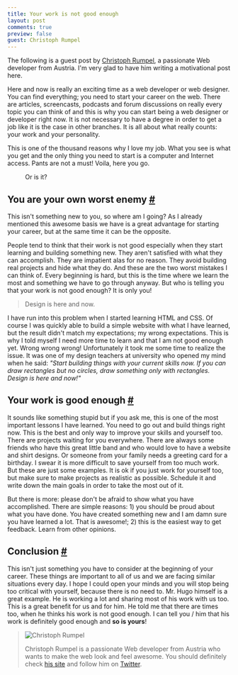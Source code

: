 ```yaml
---
title: Your work is not good enough
layout: post
comments: true
preview: false
guest: Christoph Rumpel
---
```

<section>
<p class='explanation'>The following is a guest post by <a href="http://christoph-rumpel.com/">Christoph Rumpel</a>, a passionate Web developer from Austria. I'm very glad to have him writing a motivational post here.</p>
<p>Here and now is really an exciting time as a web developer or web designer. You can find everything; you need to start your career on the web. There are articles, screencasts, podcasts and forum discussions on really every topic you can think of and this is why you can start being a web designer or developer right now. It is not necessary to have a degree in order to get a job like it is the case in other branches. It is all about what really counts: your work and your personality.</p>
<p>This is one of the thousand reasons why I love my job. What you see is what you get and the only thing you need to start is a computer and Internet access. Pants are not a must! Voila, here you go.</p>
<figure class="figure">
<img src="/images/your-work-is-not-good-enough__catch-phrase.png" alt="" />
<figcaption>Or is it?</figcaption>
</figure>
</section>
<section id="you-are-your-own-worst-enemy">
<h2>You are your own worst enemy <a href="#you-are-your-own-worst-enemy">#</a></h2>
<p>This isn't something new to you, so where am I going? As I already mentioned this awesome basis we have is a great advantage for starting your career, but at the same time it can be the opposite.</p>
<p>People tend to think that their work is not good especially when they start learning and building something new. They aren't satisfied with what they can accomplish. They are impatient alas for no reason. They avoid building real projects and  hide what they do. And these are the two worst mistakes I can think of. Every beginning is hard, but this is the time where we learn the most and something we have to go through anyway. But who is telling you that your work is not good enough? It is only you!</p>
<blockquote class="pull-quote--right">Design is here and now.</blockquote>
<p>I have run into this problem when I started learning HTML and CSS. Of course I was quickly able to build a simple website with what I have learned, but the result didn't match my expectations; my wrong expectations. This is why I told myself I need more time to learn and that I am not good enough yet. Wrong wrong wrong! Unfortunately it took me some time to realize the issue. It was one of my design teachers at university who opened my mind when he said: <em>"Start building things with your current skills now. If you can draw rectangles but no circles, draw something only with rectangles. Design is here and now!"</em></p>
</section>
<section id="your-work-is-good-enough">
<h2>Your work is good enough <a href="#your-work-is-good-enough">#</a></h2>
<p>It sounds like something stupid but if you ask me, this is one of the most important lessons I have learned. You need to go out and build things right now. This is the best and only way to improve your skills and yourself too. There are projects waiting for you everywhere. There are always some friends who have this great little band and who would love to have a website and shirt designs. Or someone from your family needs a greeting card for a birthday. I swear it is more difficult to save yourself from too much work. But these are just some examples. It is ok if you just work for yourself too, but make sure to make projects as realistic as possible. Schedule it and write down the main goals in order to take the most out of it.</p>
<p>But there is more: please don't be afraid to show what you have accomplished. There are simple reasons: 1) you should be proud about what you have done. You have created something new and I am damn sure you have learned a lot. That is awesome!; 2) this is the easiest way to get feedback. Learn from other opinions.</p>
</section>
<section id="conclusion">
<h2>Conclusion <a href="#conclusion">#</a></h2>
<p>This isn't just something you have to consider at the beginning of your career. These things are important to all of us and we are facing similar situations every day. I hope I could open your minds and you will stop being too critical with yourself, because there is no need to. Mr. Hugo himself is a great example. He is working a lot and sharing most of his work with us too. This is a great benefit for us and for him. He told me that there are times too, when he thinks his work is not good enough. I can tell you / him that his work is definitely good enough and <strong>so is yours</strong>!</p>
<blockquote class="quote">
<img src="/images/your-work-is-not-good-enough__christoph-rumpel.jpg" alt="Christoph Rumpel" class="pull-image--left" style="max-width: 10em">
<p>Christoph Rumpel is a passionate Web developer from Austria who wants to make the web look and feel awesome. You should definitely check <a href="http://christoph-rumpel.com/">his site</a> and follow him on <a href="https://twitter.com/christophrumpel">Twitter</a>.</p>
</blockquote>
</section>
